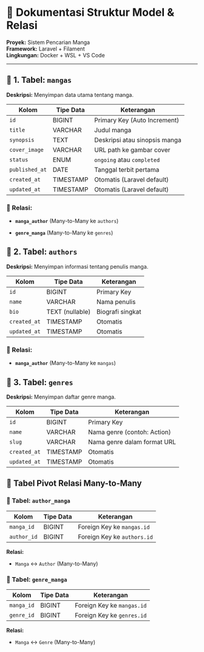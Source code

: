 # 📘 Dokumentasi Struktur Model & Relasi

**Proyek:** Sistem Pencarian Manga  
**Framework:** Laravel + Filament  
**Lingkungan:** Docker + WSL + VS Code

---

## 📁 1. Tabel: `mangas`

**Deskripsi:** Menyimpan data utama tentang manga.

|Kolom|Tipe Data|Keterangan|
|---|---|---|
|`id`|BIGINT|Primary Key (Auto Increment)|
|`title`|VARCHAR|Judul manga|
|`synopsis`|TEXT|Deskripsi atau sinopsis manga|
|`cover_image`|VARCHAR|URL path ke gambar cover|
|`status`|ENUM|`ongoing` atau `completed`|
|`published_at`|DATE|Tanggal terbit pertama|
|`created_at`|TIMESTAMP|Otomatis (Laravel default)|
|`updated_at`|TIMESTAMP|Otomatis (Laravel default)|

### 🔁 Relasi:

- **`manga_author`** (Many-to-Many ke `authors`)
    
- **`genre_manga`** (Many-to-Many ke `genres`)

## 📁 2. Tabel: `authors`

**Deskripsi:** Menyimpan informasi tentang penulis manga.

| Kolom        | Tipe Data       | Keterangan       |
| ------------ | --------------- | ---------------- |
| `id`         | BIGINT          | Primary Key      |
| `name`       | VARCHAR         | Nama penulis     |
| `bio`        | TEXT (nullable) | Biografi singkat |
| `created_at` | TIMESTAMP       | Otomatis         |
| `updated_at` | TIMESTAMP       | Otomatis         |

### 🔁 Relasi:

- **`manga_author`** (Many-to-Many ke `mangas`)

## 📁 3. Tabel: `genres`

**Deskripsi:** Menyimpan daftar genre manga.

|Kolom|Tipe Data|Keterangan|
|---|---|---|
|`id`|BIGINT|Primary Key|
|`name`|VARCHAR|Nama genre (contoh: Action)|
|`slug`|VARCHAR|Nama genre dalam format URL|
|`created_at`|TIMESTAMP|Otomatis|
|`updated_at`|TIMESTAMP|Otomatis|

## 🔗 Tabel Pivot Relasi Many-to-Many

### 📄 Tabel: `author_manga`

| Kolom       | Tipe Data | Keterangan                  |
| ----------- | --------- | --------------------------- |
| `manga_id`  | BIGINT    | Foreign Key ke `mangas.id`  |
| `author_id` | BIGINT    | Foreign Key ke `authors.id` |
**Relasi:**

- `Manga` ↔ `Author` (Many-to-Many)

### 📄 Tabel: `genre_manga`

|Kolom|Tipe Data|Keterangan|
|---|---|---|
|`manga_id`|BIGINT|Foreign Key ke `mangas.id`|
|`genre_id`|BIGINT|Foreign Key ke `genres.id`|

**Relasi:**

- `Manga` ↔ `Genre` (Many-to-Many)

